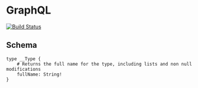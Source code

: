 # GraphQL

[![Build Status](https://travis-ci.org/chemisus/graphql.svg?branch=master)](https://travis-ci.org/chemisus/graphql)

## Schema

```
type __Type {
    # Returns the full name for the type, including lists and non null modifications
    fullName: String!
}
```
